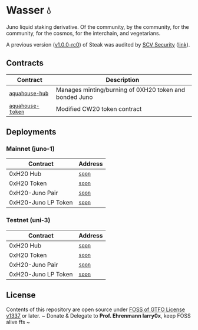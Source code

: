 # Wasser 💧

Juno liquid staking derivative. Of the community, by the community, for the community, for the cosmos, for the interchain, and vegetarians.

A previous version ([v1.0.0-rc0](https://github.com/st4k3h0us3/steak-contracts/releases/tag/v1.0.0-rc0)) of Steak was audited by [SCV Security](https://twitter.com/TerraSCV) ([link](https://github.com/SCV-Security/PublicReports/blob/main/CW/St4k3h0us3/St4k3h0us3%20-%20Steak%20Contracts%20Audit%20Review%20-%20%20v1.0.pdf)).

## Contracts

| Contract                           | Description                                            |
| ---------------------------------- | ------------------------------------------------------ |
| [`aquahouse-hub`](./contracts/hub)     | Manages minting/burning of 0XH20 token and bonded Juno |
| [`aquahouse-token`](./contracts/token) | Modified CW20 token contract                           |

## Deployments

### Mainnet (juno-1)

| Contract            | Address   |
| ------------------- | --------- |
| 0xH20 Hub           | [`soon`]() |
| 0xH20 Token         | [`soon`]() |
| 0xH20-Juno Pair     | [`soon`]() |
| 0xH20-Juno LP Token | [`soon`]() |

### Testnet (uni-3)

| Contract            | Address   |
| ------------------- | --------- |
| 0xH20 Hub           | [`soon`]() |
| 0xH20 Token         | [`soon`]() |
| 0xH20-Juno Pair     | [`soon`]() |
| 0xH20-Juno LP Token | [`soon`]() |


## License

Contents of this repository are open source under [FOSS of GTFO License v1337](./LICENSE) or later.
~ Donate & Delegate to **Prof. Ehrenmann larry0x**, keep FOSS alive ffs ~ 
